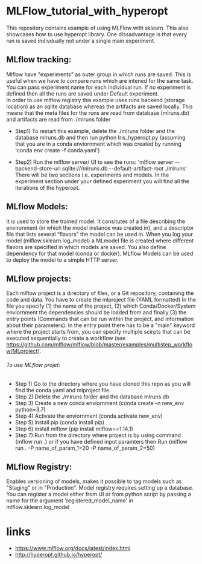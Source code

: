 # MLFlow_tutorial_with_hyperopt
This repository contains example of using MLFlow with sklearn. This also showcases how to use hyperopt library. One dissadvantage is that every run is saved indivdually not under a single main experiment.

## MLflow tracking:
Mlflow have "experiments" as outer group in which runs are saved. This is useful when we have to compare runs which are intened for the same task.
You can pass experiment name for each individual run. If no experiment is defined then all the runs are saved under Default experiment.   
In order to use mlflow registry this example uses runs backend (storage location) as an sqlite database whereas the artifacts are saved locally. 
This means that the meta files for the runs are read from database (mlruns.db) and artifacts are read from ./mlruns folder

- Step1) To restart this example, delete the ./mlruns folder and the database mlruns.db
and then run python Iris_hyperopt.py (assuming that you are in a conda enviornment which was created by running 'conda env create -f conda.yaml')

- Step2) Run the mlflow server/ UI to see the runs: 
'mlflow server --backend-store-uri sqlite:///mlruns.db --default-artifact-root ./mlruns'
There will be two sections i.e. experiments and models. In the experiment section under your defined experiment you will find all the iterations of the hyperopt.

## MLflow Models:
It is used to store the trained model. It consitutes of a file describing the environment (in which the model instance was created in), and a descriptor file that lists several “flavors” the model can be used in.
When you log your model (mlflow.sklearn.log_model) a MLmodel file is created where different flavors are specified in which models are saved. You also define dependency for that model (conda or docker). 
MLflow Models can be used to deploy the model to a simple HTTP server.

## MLflow projects:
Each mlflow project is a directory of files, or a Git repository, containing the code and data.
You have to create the mlproject file (YAML formatted)
In the file you specify (1) the name of the project, (2) which Conda/Docker/System enviornment the dependencies should be loaded from and finally (3) the entry points (Commands that can be run within the project, and information about their parameters). 
In the entry point there has to be a "main" keyword where the project starts from, you can specify multiple scirpts that can be executed sequentially to create a workflow (see https://github.com/mlflow/mlflow/blob/master/examples/multistep_workflow/MLproject).

###### To use MLflow projet: 
- Step 1) Go to the directory where you have cloned this repo as you will find the conda.yaml and mlproject file.
- Step 2) Delete the ./mlruns folder and the database mlruns.db
- Step 3) Create a new conda enviornment (conda create -n new_env python=3.7)
- Step 4) Activate the enviornment (conda activate new_env)
- Step 5) install pip (conda install pip)
- Step 6) install mlflow (pip install mlflow==1.14.1)
- Step 7) Run from the directory where project is by using command (mflow run .) or if you have defined input paramters then Run (mlflow run . -P name_of_param_1=20 -P name_of_param_2=50)

## MLflow Registry:
Enables versioning of models, makes it possible to tag models such as "Staging" or in "Production". Model registry requires setting up a database.
You can register a model either from UI or from python script by passing a name for the argument 'registered_model_name' in mlflow.sklearn.log_model


# links

- https://www.mlflow.org/docs/latest/index.html
- http://hyperopt.github.io/hyperopt/

